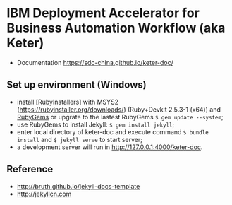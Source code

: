 # IBM Deployment Accelerator for Business Automation Workflow (aka Keter) 
- Documentation https://sdc-china.github.io/keter-doc/

## Set up environment (Windows)
- install [RubyInstallers] with MSYS2 (https://rubyinstaller.org/downloads/) (Ruby+Devkit 2.5.3-1 (x64)) and [RubyGems](https://rubygems.org/pages/download) or upgrate to the lastest RubyGems `$ gem update --system`;
- use RubyGems to install Jekyll: `$ gem install jekyll`;
- enter local directory of keter-doc and execute command `$ bundle install` and `$ jekyll serve` to start server;
- a development server will run in http://127.0.0.1:4000/keter-doc.

## Reference
- http://bruth.github.io/jekyll-docs-template
- http://jekyllcn.com





